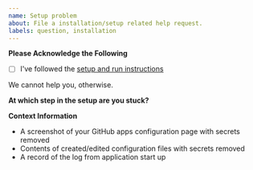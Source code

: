 ```yaml
---
name: Setup problem
about: File a installation/setup related help request.
labels: question, installation
---
```



__Please Acknowledge the Following__

* [ ] I've followed the [setup and run instructions](https://github.com/nikku/wuffle/blob/master/docs/SETUP.md)

We cannot help you, otherwise.


__At which step in the setup are you stuck?__

<!-- Please share how the setup problem manifests -->


__Context Information__

<!-- Please share the following information -->

* A screenshot of your GitHub apps configuration page with secrets removed
* Contents of created/edited configuration files with secrets removed
* A record of the log from application start up
